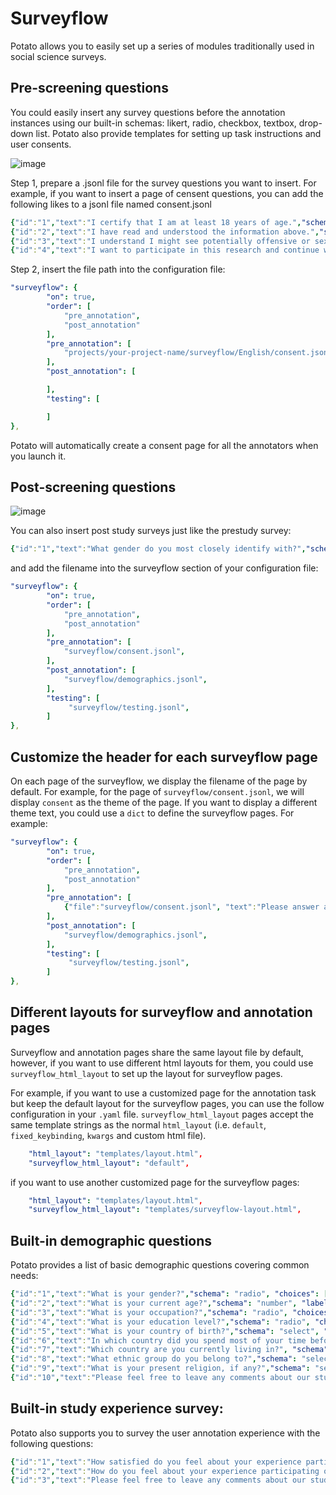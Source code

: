 # Surveyflow

Potato allows you to easily set up a series of modules traditionally
used in social science surveys.

## Pre-screening questions
You could easily insert any survey questions before the annotation instances using our
built-in schemas: likert, radio, checkbox, textbox, drop-down list.
Potato also provide templates for setting up task instructions and user
consents.

![image](img/screenshots/prescreening_questions.gif)

Step 1, prepare a .jsonl file for the survey questions you want to
insert. For example, if you want to insert a page of censent questions,
you can add the following likes to a jsonl file named consent.jsonl

``` YAML
{"id":"1","text":"I certify that I am at least 18 years of age.","schema": "radio", "choices": ["I agree", "I disagree"], "label_requirement": {"right_label":["I agree"]}}
{"id":"2","text":"I have read and understood the information above.","schema": "radio", "choices": ["Yes", "No"], "label_requirement": {"right_label":["Yes"]}}
{"id":"3","text":"I understand I might see potentially offensive or sexual content.","schema": "radio", "choices": ["Yes", "No"], "label_requirement": {"right_label":["Yes"]}}
{"id":"4","text":"I want to participate in this research and continue with the study.","schema": "radio", "choices": ["Yes", "No"], "label_requirement": {"right_label":["Yes"]}}
```

Step 2, insert the file path into the configuration file:

``` YAML
"surveyflow": {
        "on": true,
        "order": [
            "pre_annotation",
            "post_annotation"
        ],
        "pre_annotation": [
            "projects/your-project-name/surveyflow/English/consent.jsonl",
        ],
        "post_annotation": [

        ],
        "testing": [

        ]
},
```

Potato will automatically create a consent page for all the annotators
when you launch it.
<!---
## Pre-study qualification test 
Details coming soon

## Attention test

Potato also allows you to easily assign attention test questions into
the annotation instances, just create another jsonl file, for example:

``` YAML
{"id":"test_question","text":"This is a test question, please select [test_question_choice].", "choices": ["1", "2", "3", "4", "5"]}
```

`[test_question_choice]` is the placeholder where the desired option will be displayed.
`choices` defines all the potential options and the system will automatically choose one from it. 
In the example above, `["1", "2", "3", "4", "5"]` will be randomly used to replace `[test_question_choice]`
and the annotators are required to choose the displayed option as an attention test.

and edit the surveyflow section in the configuration file:

``` YAML
"surveyflow": {
        "on": true,
        "order": [
            "pre_annotation",
            "post_annotation"
        ],
        "pre_annotation": [
            "surveyflow/consent.jsonl",
        ],
        "post_annotation": [

        ],
        "testing": [
             "surveyflow/testing.jsonl",
        ]
},
```
--->

## Post-screening questions 

![image](img/screenshots/postscreening_questions.gif)

You can also insert post study surveys just like the prestudy survey:

``` YAML
{"id":"1","text":"What gender do you most closely identify with?","schema": "radio", "choices": ["Male", "Female", "Non-binary"], "label_requirement": {"required":true}}
```

and add the filename into the surveyflow section of your configuration
file:

``` YAML
"surveyflow": {
        "on": true,
        "order": [
            "pre_annotation",
            "post_annotation"
        ],
        "pre_annotation": [
            "surveyflow/consent.jsonl",
        ],
        "post_annotation": [
            "surveyflow/demographics.jsonl",
        ],
        "testing": [
             "surveyflow/testing.jsonl",
        ]
},
```
## Customize the header for each surveyflow page
On each page of the surveyflow, we display the filename of the page by default. For example,
for the page of `surveyflow/consent.jsonl`, we will display `consent` as the theme of the page.
If you want to display a different theme text, you could use a `dict` to define the surveyflow pages. For example:

``` YAML
"surveyflow": {
        "on": true,
        "order": [
            "pre_annotation",
            "post_annotation"
        ],
        "pre_annotation": [
            {"file":"surveyflow/consent.jsonl", "text":"Please answer all the consent questions"},
        ],
        "post_annotation": [
            "surveyflow/demographics.jsonl",
        ],
        "testing": [
             "surveyflow/testing.jsonl",
        ]
},
```

## Different layouts for surveyflow and annotation pages
Surveyflow and annotation pages share the same layout file by default, however, if you want to use 
different html layouts for them, you could use `surveyflow_html_layout` to set up the layout for surveyflow
pages.

For example, if you want to use a customized page for the annotation task but keep the default layout for the 
surveyflow pages, you can use the follow configuration in your `.yaml` file. `surveyflow_html_layout` pages accept the same
template strings as the normal `html_layout` (i.e. `default`, `fixed_keybinding`, `kwargs` and custom html file).
``` yaml
    "html_layout": "templates/layout.html",
    "surveyflow_html_layout": "default",
```

if you want to use another customized page for the surveyflow pages:
``` yaml
    "html_layout": "templates/layout.html",
    "surveyflow_html_layout": "templates/surveyflow-layout.html",
```


## Built-in demographic questions 
Potato provides a list of basic demographic questions covering common needs:

``` YAML
{"id":"1","text":"What is your gender?","schema": "radio", "choices": ["Woman", "Man", "Non-binary","Prefer not to disclose", "Prefer to self-describe (please specify)"], "has_free_response": {"instruction": ""},"label_requirement": {"required":true}}
{"id":"2","text":"What is your current age?","schema": "number", "label_requirement": {"required":true}}
{"id":"3","text":"What is your occupation?","schema": "radio", "choices": ["Employed", "Unemployed", "Student", "Retired", "Homemaker", "Self-employed", "Other"], "label_requirement": {"required":true}}
{"id":"4","text":"What is your education level?","schema": "radio", "choices": ["Less than a high school diploma", "High school diploma or equivalent", "College degree", "Graduate degree", "Other"], "label_requirement": {"required":true}}
{"id":"5","text":"What is your country of birth?","schema": "select", "use_predefined_labels": "country", "label_requirement": {"required":true}}
{"id":"6","text":"In which country did you spend most of your time before you turned 18?","schema": "select", "use_predefined_labels": "country", "label_requirement": {"required":true}}
{"id":"7","text":"Which country are you currently living in?", "schema": "select", "use_predefined_labels": "country", "label_requirement": {"required":true}}
{"id":"8","text":"What ethnic group do you belong to?","schema": "select", "use_predefined_labels": "ethnicity", "label_requirement": {"required":true}}
{"id":"9","text":"What is your present religion, if any?","schema": "select", "use_predefined_labels": "religion", "label_requirement": {"required":true}}
{"id":"10","text":"Please feel free to leave any comments about our study (optional)","schema": "text"}
```

## Built-in study experience survey:
Potato also supports you to survey the user annotation experience with the
following questions:

``` YAML
{"id":"1","text":"How satisfied do you feel about your experience participating our study?","schema": "radio", "choices": ["Not satisfied", "Satisfied", "Very satisfied"], "label_requirement": {"required":true}}
{"id":"2","text":"How do you feel about your experience participating our study compared with other studies?","schema": "radio", "choices": ["Much worse than others", "Worse than others", "Similar", "Better than others", "Much better than others"], "label_requirement": {"required":true}}
{"id":"3","text":"Please feel free to leave any comments about our study (optional)","schema": "text"}
```
